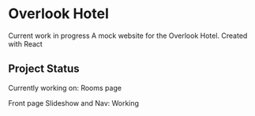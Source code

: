 # Overlook Hotel

Current work in progress
A mock website for the Overlook Hotel. Created with React

## Project Status

Currently working on: Rooms page

Front page Slideshow and Nav: Working
